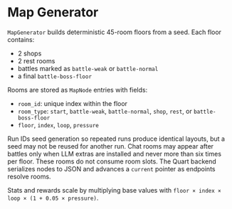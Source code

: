 # Map Generator

`MapGenerator` builds deterministic 45-room floors from a seed. Each floor
contains:

- 2 shops
- 2 rest rooms
- battles marked as `battle-weak` or `battle-normal`
- a final `battle-boss-floor`

Rooms are stored as `MapNode` entries with fields:

- `room_id`: unique index within the floor
- `room_type`: `start`, `battle-weak`, `battle-normal`, `shop`, `rest`, or `battle-boss-floor`
- `floor`, `index`, `loop`, `pressure`

Run IDs seed generation so repeated runs produce identical layouts, but a seed
may not be reused for another run. Chat rooms may appear after battles only when
LLM extras are installed and never more than six times per floor. These rooms do
not consume room slots. The Quart backend serializes nodes to JSON and advances a
`current` pointer as endpoints resolve rooms.

Stats and rewards scale by multiplying base values with `floor × index × loop × (1 + 0.05 × pressure)`.
